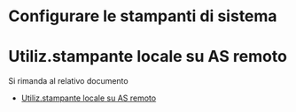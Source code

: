 # Configurare le stampanti di sistema

# Utiliz.stampante locale su AS remoto
Si rimanda al relativo documento

- [Utiliz.stampante locale su AS remoto](Sorgenti/DOC/TA/B£AMO/A£BASE_01Q)

